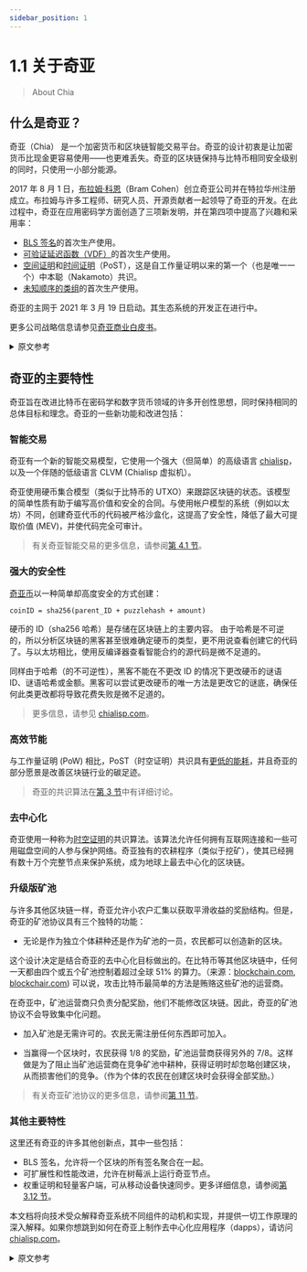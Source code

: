 ```yaml
---
sidebar_position: 1
---
```


# 1.1 关于奇亚

> About Chia

## 什么是奇亚？

奇亚（Chia） 是一个加密货币和区块链智能交易平台。奇亚的设计初衷是让加密货币比现金更容易使用——也更难丢失。奇亚的区块链保持与比特币相同安全级别的同时，只使用一小部分能源。

2017 年 8 月 1 日，[布拉姆·科恩](https://www.chia.net/profiles/bram-cohen "Bram Cohen's Chia profile")（Bram Cohen）创立奇亚公司并在特拉华州注册成立。布拉姆与许多工程师、研究人员、开源贡献者一起领导了奇亚的开发。在此过程中，奇亚在应用密码学方面创造了三项新发明，并在第四项中提高了兴趣和采用率：

- [BLS 签名](https://github.com/Chia-Network/bls-signatures "Chia's BLS Signatures on GitHub")的首次生产使用。
- [可验证延迟函数（VDF）](https://github.com/Chia-Network/chiavdf "Chia's VDF on GitHub")的首次生产使用。
- [空间证明](https://github.com/Chia-Network/chiapos "Chia's Proof of Space repository on GitHub")和[时间证明](https://github.com/Chia-Network/chiavdf "Chia's VDF on GitHub")（PoST），这是自工作量证明以来的第一个（也是唯一一个）中本聪（Nakamoto）共识。
- [未知顺序的类组](https://github.com/Chia-Network/vdf-competition/blob/main/classgroups.pdf 'Binary quadratic forms white paper, by Lipa Long')的首次生产使用。

奇亚的主网于 2021 年 3 月 19 日启动。其生态系统的开发正在进行中。

更多公司战略信息请参见[奇亚商业白皮书](https://www.chia.net/whitepaper "Chia's business white paper")。

<details>
<summary>原文参考</summary>

- ## What is Chia?

Chia is a cryptocurrency and blockchain smart transaction platform. Chia was designed from the ground up to make cryptocurrency easier to use -- and harder to lose -- than cash. Chia's blockchain maintains the same level of security as Bitcoin's, while using a fraction of the energy.

On August 1, 2017, [Bram Cohen](https://www.chia.net/profiles/bram-cohen "Bram Cohen's Chia profile") founded the Chia company and incorporated it in the state of Delaware. Bram led the development of Chia, along with many engineers, researchers, and open source contributors. Along the way, Chia created three new inventions in applied cryptography, and advanced the interest and adoption in a fourth:

- The first production use of [BLS Signatures](https://github.com/Chia-Network/bls-signatures "Chia's BLS Signatures on GitHub").
- The first production use of a [Verifiable Delay Function (VDF)](https://github.com/Chia-Network/chiavdf "Chia's VDF on GitHub").
- [Proofs of Space](https://github.com/Chia-Network/chiapos "Chia's Proof of Space repository on GitHub") and [Time](https://github.com/Chia-Network/chiavdf "Chia's VDF on GitHub") (PoST), the first (and only) Nakamoto consensus since Proof of Work.
- The first production use of [class groups of unknown order](https://github.com/Chia-Network/vdf-competition/blob/main/classgroups.pdf 'Binary quadratic forms white paper, by Lipa Long').

Chia's mainnet was launched on March 19, 2021. Development of its ecosystem is ongoing.

For more information on the company's strategies, see [Chia's business white paper](https://www.chia.net/whitepaper "Chia's business white paper").

</details>

## 奇亚的主要特性

奇亚旨在改进比特币在密码学和数字货币领域的许多开创性思想，同时保持相同的总体目标和理念。奇亚的一些新功能和改进包括：

### 智能交易

奇亚有一个新的智能交易模型，它使用一个强大（但简单）的高级语言 [chialisp](https://chialisp.com 'Chialisp.com')，以及一个伴随的低级语言 CLVM (Chialisp 虚拟机）。

奇亚使用硬币集合模型（类似于比特币的 UTXO）来跟踪区块链的状态。该模型的简单性质有助于编写高价值和安全的合同。与使用帐户模型的系统（例如以太坊）不同，创建奇亚代币的代码被严格沙盒化，这提高了安全性，降低了最大可提取价值 (MEV)，并使代码完全可审计。

> 有关奇亚智能交易的更多信息，请参阅[第 4.1 节](/docs/coin-set-model/what-is-a-coin 'Section 4.1: Coins, Puzzles, and Solutions')。

### 强大的安全性

[奇亚币](https://chialisp.com/docs/coins_spends_and_wallets "Tutorial on Chia's coins")以一种简单却高度安全的方式创建：

`coinID = sha256(parent_ID + puzzlehash + amount)`

硬币的 ID（sha256 哈希）是存储在区块链上的主要内容。 由于哈希是不可逆的，所以分析区块链的黑客甚至很难确定硬币的类型，更不用说查看创建它的代码了。与以太坊相比，使用反编译器查看智能合约的源代码是微不足道的。

同样由于哈希（的不可逆性），黑客不能在不更改 ID 的情况下更改硬币的谜语 ID、谜语哈希或金额。黑客可以尝试更改硬币的唯一方法是更改它的谜底，确保任何此类更改都将导致花费失败是微不足道的。

> 更多信息，请参见 [chialisp.com](https://chialisp.com/ 'Chialisp.com')。

### 高效节能

与工作量证明 (PoW) 相比，PoST（时空证明）共识具有[更低的能耗](https://chiapower.org "Chia's energy consumption statistics")，并且奇亚的部分愿景是改善区块链行业的碳足迹。

> 奇亚的共识算法在[第 3 节](/docs/consensus/consensus_intro 'Section 3.1: Chia Consensus')中有详细讨论。

### 去中心化

奇亚使用一种称为[时空证明](https://www.chia.net/assets/ChiaGreenPaper.pdf "Chia's Green Paper")的共识算法。该算法允许任何拥有互联网连接和一些可用磁盘空间的人参与保护网络。奇亚独有的农耕程序（类似于挖矿），使其已经拥有数十万个完整节点来保护系统，成为地球上最去中心化的区块链。

### 升级版矿池

与许多其他区块链一样，奇亚允许小农户汇集以获取平滑收益的奖励结构。但是，奇亚的矿池协议具有三个独特的功能：

- 无论是作为独立个体耕种还是作为矿池的一员，农民都可以创造新的区块。

这个设计决定是结合奇亚的去中心化目标做出的。在比特币等其他区块链中，任何一天都由四个或五个矿池控制着超过全球 51% 的算力。（来源：[blockchain.com](https://www.blockchain.com/pools "blockchain.com pie chart of Bitcoin's hashrate distribution"), [blockchair.com](https://blockchair.com/bitcoin/charts/hashrate-distribution "blockchair.com pie chart of Bitcoin's hashrate distribution")) 可以说，攻击比特币最简单的方法是贿赂这些矿池的运营商。

在奇亚中，矿池运营商只负责分配奖励，他们不能修改区块链。因此，奇亚的矿池协议不会导致集中化问题。

- 加入矿池是无需许可的。农民无需注册任何东西即可加入。

- 当赢得一个区块时，农民获得 1/8 的奖励，矿池运营商获得另外的 7/8。这样做是为了阻止当矿池运营商在竞争矿池中耕种，获得证明时却忽略创建区块，从而损害他们的竞争。（作为个体的农民在创建区块时会获得全部奖励。）

> 有关奇亚矿池协议的更多信息，请参阅[第 11 节](/docs/pooling/pooling 'Section 11: Pooling')。

### 其他主要特性

这里还有奇亚的许多其他创新点，其中一些包括：

- BLS 签名，允许将一个区块的所有签名聚合在一起。
- 可扩展性和性能改进，允许在树莓派上运行奇亚节点。
- 权重证明和轻量客户端，可从移动设备快速同步。更多详细信息，请参阅[第 3.12 节](/docs/consensus/light_clients 'Section 3.12: Chia Light Clients')。

本文档将向技术受众解释奇亚系统不同组件的动机和实现，并提供一切工作原理的深入解释。如果你想跳到如何在奇亚上制作去中心化应用程序（dapps），请访问 [chialisp.com](https://chialisp.com)。

<details>
<summary>原文参考</summary>

- ## Chia's key features

Chia aims to improve upon Bitcoin's many pioneering ideas in the fields of cryptography and digital currencies, while maintaining the same overall purpose and philosophy. Some of Chia's new features and improvements include:

- ### Smart transactions

Chia has a new smart transaction model, which uses a powerful (yet simple) higher-level language called [chialisp](https://chialisp.com 'Chialisp.com'), and an accompanying lower-level language called CLVM (ChiaLisp Virtual Machine).

Chia uses the coin set model (similar to Bitcoin's UTXO) to track the blockchain's state. The simple nature of this model facilitates the writing of high value and secure contracts. Unlike in systems that use the account model such as Ethereum, the code that creates Chia's coins is strongly sandboxed. This increases security, reduces Maximum Extractable Value (MEV), and makes the code fully auditable.

> For more info on Chia's smart transactions, see [Section 4.1](/docs/coin-set-model/what-is-a-coin 'Section 4.1: Coins, Puzzles, and Solutions').

- ### Strong Security

[Chia's coins](https://chialisp.com/docs/coins_spends_and_wallets "Tutorial on Chia's coins") are created in a simple, yet highly secure manner:

`coinID = sha256(parent_ID + puzzlehash + amount)`

The coin's ID (a sha256 hash) is the main aspect that's stored on the blockchain. Hashes are not reversible, so it's very difficult for a hacker analyzing the blockchain to even determine what a coin's type is, let alone to view the code that created it. Contrast that with Ethereum, where it's trivial to view a smart contract's source code by using a decompiler.

Also due to hashing, a hacker cannot change a coin's parent_ID, puzzlehash, or amount without changing the ID as well. The only aspect of a coin that a hacker can attempt to change is its solution, and it's trivial to ensure that any such changes will result in a failure to spend the coin.

> For more info, see [chialisp.com](https://chialisp.com/ 'Chialisp.com').

- ### Energy efficient

The PoST consensus has a much [lower energy consumption](https://chiapower.org "Chia's energy consumption statistics") compared to Proof of Work (PoW), and part of Chia's
vision involves improving the carbon footprint of the blockchain industry.

> Chia's consensus algorithm is discussed in detail in [Section 3](/docs/consensus/consensus_intro 'Section 3.1: Chia Consensus').

- ### Decentralized

Chia uses a consensus algorithm called [Proofs of Space and Time](https://www.chia.net/assets/ChiaGreenPaper.pdf "Chia's Green Paper"). This algorithm allows anyone with an internet connection and some free disk space to participate in securing the network. Because of this process of farming (analogous to mining), Chia has become the most decentralized blockchain on the planet, with hundreds of thousands of full nodes securing the system.

- ### Improved Pooling

Like many other blockchains, Chia allows pooling to smooth out the rewards structure for smaller farmers. However, Chia's pooling protocol has three unique features:

- Farmers create new blocks, whether they're farming solo or as a member of a pool.

This design decision was made in conjunction with Chia's goal of decentralization. In other blockchains such as Bitcoin, four or five pools control over 51% of the global hashrate on any given day. (Sources: [blockchain.com](https://www.blockchain.com/pools "blockchain.com pie chart of Bitcoin's hashrate distribution"), [blockchair.com](https://blockchair.com/bitcoin/charts/hashrate-distribution "blockchair.com pie chart of Bitcoin's hashrate distribution")) Arguably, the easiest way to attack Bitcoin would be to bribe each of these pools' operators.

In Chia, the pool operators are only responsible for distributing rewards. They cannot modify the blockchain. Therefore, Chia's pooling protocol doesn't lead to increased centralization.

- Joining a pool is permissionless. Farmers don't need to sign up for anything in order to join.

- When a block is won, the farmer gets 1/8 of the rewards, and the pool operator gets the other 7/8. This was done to discourage pool operators from harming their competition by farming on a competing pool and neglecting to create a block when they find a proof. (Solo farmers collect the entire reward when they create a block.)

> For more info on Chia's pooling protocol, see [Section 11](/docs/pooling/pooling 'Section 11: Pooling').

- ### Other key features

There are many other innovations in Chia, some of which include:

- BLS signatures, which allow aggregating all of a block's signatures together.
- Scalability and performance improvements, which allow running a Chia node on a Raspberry Pi.
- Weight proofs and light clients, which enable fast syncing from a mobile device. For more info, see [Section 3.12](/docs/consensus/light_clients 'Section 3.12: Chia Light Clients') .

This documentation will explain the motivation and implementation of the different components of the Chia system to a technical audience, and provide in-depth explanations of how everything works. If you would like to skip to how to make dapps (decentralized
apps) on Chia, please visit [chialisp.com](https://chialisp.com).

</details>
